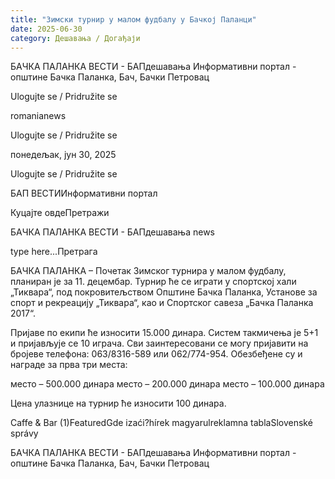 ```yaml
---
title: "Зимски турнир у малом фудбалу у Бачкој Паланци"
date: 2025-06-30
category: Дешавања / Догађаји
---
```


БАЧКА ПАЛАНКА ВЕСТИ - БАПдешавања Информативни портал - општине Бачка Паланка, Бач, Бачки Петровац

Ulogujte se / Pridružite se

romanianews

Ulogujte se / Pridružite se

понедељак, јун 30, 2025

Ulogujte se / Pridružite se

БАП ВЕСТИИнформативни портал

Куцајте овдеПретражи

БАЧКА ПАЛАНКА ВЕСТИ - БАПдешавања news

type here...Претрага

БАЧКА ПАЛАНКА – Почетак Зимског турнира у малом фудбалу, планиран је за 11. децембар. Турнир ће се играти у спортској хали „Тиквара“, под покровитељством Општине Бачка Паланка, Установе за спорт и рекреацију „Тиквара“, као и Спортског савеза „Бачка Паланка 2017“.

Пријаве по екипи ће износити 15.000 динара. Систем такмичења је 5+1 и пријављује се 10 играча. Сви заинтересовани се могу пријавити на бројеве телефона: 063/8316-589 или 062/774-954.
Обезбеђене су и награде за прва три места:



место – 500.000 динара
место – 200.000 динара
место – 100.000 динара

Цена улазнице на турнир ће износити 100 динара.

Caffe & Bar (1)FeaturedGde izaći?hírek magyarulreklamna tablaSlovenské správy

БАЧКА ПАЛАНКА ВЕСТИ - БАПдешавања Информативни портал - општине Бачка Паланка, Бач, Бачки Петровац
